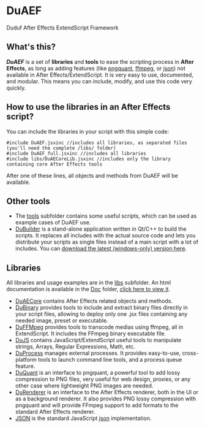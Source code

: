 # DuAEF
Duduf After Effects ExtendScript Framework

## What's this?

***DuAEF*** is a set of **libraries** and **tools** to ease the scripting process in **After Effects**, as long as adding features (like [pngquant](https://pngquant.org/), [ffmpeg](https://ffmpeg.org/), or [json](http://json.org/)) not available in After Effects/ExtendScript.
It is very easy to use, documented, and modular. This means you can include, modify, and use this code very quickly.

## How to use the libraries in an After Effects script?

You can include the libraries in your script with this simple code:

    #include DuAEF.jsxinc //includes all libraries, as separated files (you'll need the complete /libs/ folder)
    #include DuAEF_full.jsxinc //includes all libraries
    #include libs/DuAECoreLib.jsxinc //includes only the library containing core After Effects tools
    
After one of these lines, all objects and methods from DuAEF will be available.
    
## Other tools

- The [tools](https://github.com/Rainbox-dev/DuAEF/tree/master/tools) subfolder contains some useful scripts, which can be used as example cases of DuAEF use.
- [DuBuilder](https://github.com/Rainbox-dev/DuAEF/tree/master/DuBuilder) is a stand-alone application written in Qt/C++ to build the scripts. It replaces all includes with the actual source code and lets you distribute your scripts as single files instead of a main script with a lot of includes.
You can [download the latest (windows-only) version here](https://rainboxprod.coop/downloads/duaef/DuBuilder_0.0.1-Alpha_win64.zip).

## Libraries

All libraries and usage examples are in the [libs](libs) subfolder. An html documentation is available in the [Doc](Doc) folder, [click here to view it](http://htmlpreview.github.io/?https://github.com/Rainbox-dev/DuAEF/blob/master/Doc/index.html).

- [DuAECore](https://github.com/Rainbox-dev/DuAEF/blob/master/libs/DuAECoreLib.jsxinc) contains After Effects related objects and methods.
- [DuBinary](https://github.com/Rainbox-dev/DuAEF/blob/master/libs/DuBinaryLib.jsxinc) provides tools to include and extract binary files directly in your script files, allowing to deploy only one .jsx files containing any needed image, preset or executable.
- [DuFFMpeg](https://github.com/Rainbox-dev/DuAEF/blob/master/libs/DuFFMpegLib.jsxinc) provides tools to transcode medias using ffmpeg, all in ExtendScript. It includes the FFmpeg binary executable file.
- [DuJS](https://github.com/Rainbox-dev/DuAEF/blob/master/libs/DuJSLib.jsxinc) contains JavaScript/ExtendScript useful tools to manipulate strings, Arrays, Regular Expressions, Math, etc.
- [DuProcess](https://github.com/Rainbox-dev/DuAEF/blob/master/libs/DuProcessLib.jsxinc) manages external processes. It provides easy-to-use, cross-platform tools to launch command line tools, and a process queue feature.
- [DuQuant](https://github.com/Rainbox-dev/DuAEF/blob/master/libs/DuQuantLib.jsxinc) is an interface to pngquant, a powerful tool to add lossy compression to PNG files, very useful for web design, proxies, or any other case where lightweight PNG images are needed.
- [DuRenderer](https://github.com/Rainbox-dev/DuAEF/blob/master/libs/DuRendererLib.jsxinc) is an interface to the After Effects renderer, both in the UI or as a background renderer. It also provides PNG lossy compression with pngquant and will provide FFmpeg support to add formats to the standard After Effects renderer.
- [JSON](https://github.com/Rainbox-dev/DuAEF/blob/master/libs/JSON.jsxinc) is the standard JavaScript [json](http://json.org) implementation.
